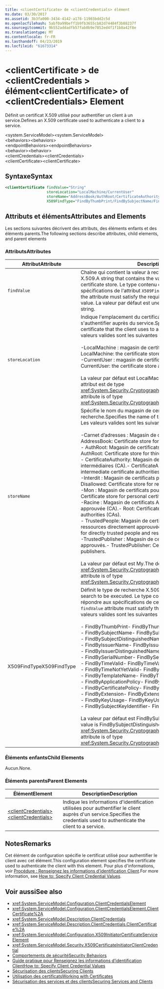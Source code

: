```yaml
---
title: <clientCertificate> de <clientCredentials> élément
ms.date: 03/30/2017
ms.assetid: 3b3fa000-3434-4142-a178-11903bdd2c5d
ms.openlocfilehash: 5abf0a99beff1b9fb3655cb82d74484f3b88237f
ms.sourcegitcommit: 9b552addadfb57fab0b9e7852ed4f1f1b8a42f8e
ms.translationtype: MT
ms.contentlocale: fr-FR
ms.lasthandoff: 04/23/2019
ms.locfileid: "61673314"
---
```

# <a name="clientcertificate-of-clientcredentials-element"></a><span data-ttu-id="c526a-102">\<clientCertificate > de \<clientCredentials > élément</span><span class="sxs-lookup"><span data-stu-id="c526a-102">\<clientCertificate> of \<clientCredentials> Element</span></span>
<span data-ttu-id="c526a-103">Définit un certificat X.509 utilisé pour authentifier un client à un service.</span><span class="sxs-lookup"><span data-stu-id="c526a-103">Defines an X.509 certificate used to authenticate a client to a service.</span></span>  
  
 <span data-ttu-id="c526a-104">\<system.ServiceModel></span><span class="sxs-lookup"><span data-stu-id="c526a-104">\<system.ServiceModel></span></span>  
<span data-ttu-id="c526a-105">\<behaviors></span><span class="sxs-lookup"><span data-stu-id="c526a-105">\<behaviors></span></span>  
<span data-ttu-id="c526a-106">\<endpointBehaviors></span><span class="sxs-lookup"><span data-stu-id="c526a-106">\<endpointBehaviors></span></span>  
<span data-ttu-id="c526a-107">\<behavior></span><span class="sxs-lookup"><span data-stu-id="c526a-107">\<behavior></span></span>  
<span data-ttu-id="c526a-108">\<clientCredentials></span><span class="sxs-lookup"><span data-stu-id="c526a-108">\<clientCredentials></span></span>  
<span data-ttu-id="c526a-109">\<clientCertificate></span><span class="sxs-lookup"><span data-stu-id="c526a-109">\<clientCertificate></span></span>  
  
## <a name="syntax"></a><span data-ttu-id="c526a-110">Syntaxe</span><span class="sxs-lookup"><span data-stu-id="c526a-110">Syntax</span></span>  
  
```xml  
<clientCertificate findValue="String"
                   storeLocation="LocalMachine/CurrentUser"
                   storeName="AddressBook/AuthRoot/CertificateAuthority/Disallowed/My/Root/TrustedPeople/TrustedPublisher"
                   X509FindType="FindByThumbPrint/FindBySubjectName/FindBySubjectDistinguishedName/FindByIssuerName/FindByIssuerDistinguishedName/FindBySerialNumber/FindByTimeValid/FindByTimeNotYetValid/FindByTemplateName/FindByApplicationPolicy/FindByCertificatePolicy/FindByExtension/FindByKeyUsage/FindBySubjectKeyIdentifier" />
```  
  
## <a name="attributes-and-elements"></a><span data-ttu-id="c526a-111">Attributs et éléments</span><span class="sxs-lookup"><span data-stu-id="c526a-111">Attributes and Elements</span></span>  
 <span data-ttu-id="c526a-112">Les sections suivantes décrivent des attributs, des éléments enfants et des éléments parents.</span><span class="sxs-lookup"><span data-stu-id="c526a-112">The following sections describe attributes, child elements, and parent elements</span></span>  
  
### <a name="attributes"></a><span data-ttu-id="c526a-113">Attributs</span><span class="sxs-lookup"><span data-stu-id="c526a-113">Attributes</span></span>  
  
|<span data-ttu-id="c526a-114">Attribut</span><span class="sxs-lookup"><span data-stu-id="c526a-114">Attribute</span></span>|<span data-ttu-id="c526a-115">Description</span><span class="sxs-lookup"><span data-stu-id="c526a-115">Description</span></span>|  
|---------------|-----------------|  
|`findValue`|<span data-ttu-id="c526a-116">Chaîne qui contient la valeur à rechercher dans le magasin de certificats X.509.</span><span class="sxs-lookup"><span data-stu-id="c526a-116">A string that contains the value to search for in the X.509 certificate store.</span></span> <span data-ttu-id="c526a-117">Le type contenu dans cet attribut doit répondre aux spécifications de l'attribut `X509FindType` spécifié.</span><span class="sxs-lookup"><span data-stu-id="c526a-117">The type contained in the attribute must satisfy the requirements of the `X509FindType` attribute value.</span></span> <span data-ttu-id="c526a-118">La valeur par défaut est une chaîne vide.</span><span class="sxs-lookup"><span data-stu-id="c526a-118">The default is an empty string.</span></span>|  
|`storeLocation`|<span data-ttu-id="c526a-119">Indique l'emplacement du certificat X.509 utilisé par le client pour s'authentifier auprès du service.</span><span class="sxs-lookup"><span data-stu-id="c526a-119">Specifies the location of the X.509 certificate that the client uses to authenticate itself to the service.</span></span> <span data-ttu-id="c526a-120">Les valeurs valides sont les suivantes :</span><span class="sxs-lookup"><span data-stu-id="c526a-120">Valid values include the following:</span></span><br /><br /> <span data-ttu-id="c526a-121">-LocalMachine : magasin de certificats assigné à l’ordinateur local.</span><span class="sxs-lookup"><span data-stu-id="c526a-121">-   LocalMachine: the certificate store assigned to the local machine.</span></span><br /><span data-ttu-id="c526a-122">-CurrentUser : magasin de certificats assigné à l’utilisateur actuel.</span><span class="sxs-lookup"><span data-stu-id="c526a-122">-   CurrentUser: the certificate store assigned to the current user.</span></span><br /><br /> <span data-ttu-id="c526a-123">La valeur par défaut est LocalMachine.</span><span class="sxs-lookup"><span data-stu-id="c526a-123">The default is LocalMachine.</span></span> <span data-ttu-id="c526a-124">Cet attribut est de type <xref:System.Security.Cryptography.X509Certificates.StoreLocation>.</span><span class="sxs-lookup"><span data-stu-id="c526a-124">This attribute is of type <xref:System.Security.Cryptography.X509Certificates.StoreLocation>.</span></span>|  
|`storeName`|<span data-ttu-id="c526a-125">Spécifie le nom du magasin de certificats X.509 dans lequel effectuer la recherche.</span><span class="sxs-lookup"><span data-stu-id="c526a-125">Specifies the name of the X.509 certificate store to search.</span></span> <span data-ttu-id="c526a-126">Les valeurs valides sont les suivantes :</span><span class="sxs-lookup"><span data-stu-id="c526a-126">Valid values include the following:</span></span><br /><br /> <span data-ttu-id="c526a-127">-Carnet d’adresses : Magasin de certificats pour d’autres utilisateurs.</span><span class="sxs-lookup"><span data-stu-id="c526a-127">-   AddressBook: Certificate store for other users.</span></span><br /><span data-ttu-id="c526a-128">-   AuthRoot: Magasin de certificats Autorités de certification (CA).</span><span class="sxs-lookup"><span data-stu-id="c526a-128">-   AuthRoot: Certificate store for third-party certificate authorities (CAs).</span></span><br /><span data-ttu-id="c526a-129">-   CertificateAuthority: Magasin de certificats Autorités de certification intermédiaires (CA).</span><span class="sxs-lookup"><span data-stu-id="c526a-129">-   CertificateAuthority: Certificate store for intermediate certificate authorities (CAs).</span></span><br /><span data-ttu-id="c526a-130">-Interdit : Magasin de certificats pour les certificats révoqués.</span><span class="sxs-lookup"><span data-stu-id="c526a-130">-   Disallowed: Certificate store for revoked certificates.</span></span><br /><span data-ttu-id="c526a-131">-Mon : Magasin de certificats pour les certificats personnels.</span><span class="sxs-lookup"><span data-stu-id="c526a-131">-   My: Certificate store for personal certificates.</span></span><br /><span data-ttu-id="c526a-132">-Racine : Magasin de certificats Autorités de certification racine approuvée (CA).</span><span class="sxs-lookup"><span data-stu-id="c526a-132">-   Root: Certificate store for trusted root certificate authorities (CAs).</span></span><br /><span data-ttu-id="c526a-133">-   TrustedPeople: Magasin de certificats pour les personnes et ressources directement approuvées.</span><span class="sxs-lookup"><span data-stu-id="c526a-133">-   TrustedPeople: Certificate store for directly trusted people and resources.</span></span><br /><span data-ttu-id="c526a-134">-TrustedPublisher : Magasin de certificats pour les éditeurs directement approuvés.</span><span class="sxs-lookup"><span data-stu-id="c526a-134">-   TrustedPublisher: Certificate store for directly trusted publishers.</span></span><br /><br /> <span data-ttu-id="c526a-135">La valeur par défaut est My.</span><span class="sxs-lookup"><span data-stu-id="c526a-135">The default is My.</span></span> <span data-ttu-id="c526a-136">Cet attribut est de type <xref:System.Security.Cryptography.X509Certificates.StoreName>.</span><span class="sxs-lookup"><span data-stu-id="c526a-136">This attribute is of type <xref:System.Security.Cryptography.X509Certificates.StoreName>.</span></span>|  
|<span data-ttu-id="c526a-137">X509FindType</span><span class="sxs-lookup"><span data-stu-id="c526a-137">X509FindType</span></span>|<span data-ttu-id="c526a-138">Définit le type de recherche X.509 à exécuter.</span><span class="sxs-lookup"><span data-stu-id="c526a-138">Defines the type of X.509 search to be executed.</span></span> <span data-ttu-id="c526a-139">Le type contenu dans l'attribut `findValue` doit répondre aux spécifications de cet attribut.</span><span class="sxs-lookup"><span data-stu-id="c526a-139">The type contained in the `findValue` attribute must satisfy the requirements of this attribute.</span></span> <span data-ttu-id="c526a-140">Les valeurs valides sont les suivantes :</span><span class="sxs-lookup"><span data-stu-id="c526a-140">Valid values include the following:</span></span><br /><br /> <span data-ttu-id="c526a-141">-   FindByThumbPrint</span><span class="sxs-lookup"><span data-stu-id="c526a-141">-   FindByThumbPrint</span></span><br /><span data-ttu-id="c526a-142">-   FindBySubjectName</span><span class="sxs-lookup"><span data-stu-id="c526a-142">-   FindBySubjectName</span></span><br /><span data-ttu-id="c526a-143">-   FindBySubjectDistinguishedName</span><span class="sxs-lookup"><span data-stu-id="c526a-143">-   FindBySubjectDistinguishedName</span></span><br /><span data-ttu-id="c526a-144">-   FindByIssuerName</span><span class="sxs-lookup"><span data-stu-id="c526a-144">-   FindByIssuerName</span></span><br /><span data-ttu-id="c526a-145">-   FindByIssuerDistinguishedName</span><span class="sxs-lookup"><span data-stu-id="c526a-145">-   FindByIssuerDistinguishedName</span></span><br /><span data-ttu-id="c526a-146">-   FindBySerialNumber</span><span class="sxs-lookup"><span data-stu-id="c526a-146">-   FindBySerialNumber</span></span><br /><span data-ttu-id="c526a-147">-   FindByTimeValid</span><span class="sxs-lookup"><span data-stu-id="c526a-147">-   FindByTimeValid</span></span><br /><span data-ttu-id="c526a-148">-   FindByTimeNotYetValid</span><span class="sxs-lookup"><span data-stu-id="c526a-148">-   FindByTimeNotYetValid</span></span><br /><span data-ttu-id="c526a-149">-   FindByTemplateName</span><span class="sxs-lookup"><span data-stu-id="c526a-149">-   FindByTemplateName</span></span><br /><span data-ttu-id="c526a-150">-   FindByApplicationPolicy</span><span class="sxs-lookup"><span data-stu-id="c526a-150">-   FindByApplicationPolicy</span></span><br /><span data-ttu-id="c526a-151">-   FindByCertificatePolicy</span><span class="sxs-lookup"><span data-stu-id="c526a-151">-   FindByCertificatePolicy</span></span><br /><span data-ttu-id="c526a-152">-   FindByExtension</span><span class="sxs-lookup"><span data-stu-id="c526a-152">-   FindByExtension</span></span><br /><span data-ttu-id="c526a-153">-   FindByKeyUsage</span><span class="sxs-lookup"><span data-stu-id="c526a-153">-   FindByKeyUsage</span></span><br /><span data-ttu-id="c526a-154">-   FindBySubjectKeyIdentifier</span><span class="sxs-lookup"><span data-stu-id="c526a-154">-   FindBySubjectKeyIdentifier</span></span><br /><br /> <span data-ttu-id="c526a-155">La valeur par défaut est FindBySubjectDistinguishedName.</span><span class="sxs-lookup"><span data-stu-id="c526a-155">The default value is FindBySubjectDistinguishedName.</span></span> <span data-ttu-id="c526a-156">Cet attribut est de type <xref:System.Security.Cryptography.X509Certificates.X509FindType>.</span><span class="sxs-lookup"><span data-stu-id="c526a-156">This attribute is of type <xref:System.Security.Cryptography.X509Certificates.X509FindType>.</span></span>|  
  
### <a name="child-elements"></a><span data-ttu-id="c526a-157">Éléments enfants</span><span class="sxs-lookup"><span data-stu-id="c526a-157">Child Elements</span></span>  
 <span data-ttu-id="c526a-158">Aucun.</span><span class="sxs-lookup"><span data-stu-id="c526a-158">None.</span></span>  
  
### <a name="parent-elements"></a><span data-ttu-id="c526a-159">Éléments parents</span><span class="sxs-lookup"><span data-stu-id="c526a-159">Parent Elements</span></span>  
  
|<span data-ttu-id="c526a-160">Élément</span><span class="sxs-lookup"><span data-stu-id="c526a-160">Element</span></span>|<span data-ttu-id="c526a-161">Description</span><span class="sxs-lookup"><span data-stu-id="c526a-161">Description</span></span>|  
|-------------|-----------------|  
|[<span data-ttu-id="c526a-162">\<clientCredentials></span><span class="sxs-lookup"><span data-stu-id="c526a-162">\<clientCredentials></span></span>](../../../../../docs/framework/configure-apps/file-schema/wcf/clientcredentials.md)|<span data-ttu-id="c526a-163">Indique les informations d'identification utilisées pour authentifier le client auprès d'un service.</span><span class="sxs-lookup"><span data-stu-id="c526a-163">Specifies the credentials used to authenticate the client to a service.</span></span>|  
  
## <a name="remarks"></a><span data-ttu-id="c526a-164">Notes</span><span class="sxs-lookup"><span data-stu-id="c526a-164">Remarks</span></span>  
 <span data-ttu-id="c526a-165">Cet élément de configuration spécifie le certificat utilisé pour authentifier le client avec cet élément.</span><span class="sxs-lookup"><span data-stu-id="c526a-165">This configuration element specifies the certificate used to authenticate the client with this element.</span></span> <span data-ttu-id="c526a-166">Pour plus d'informations, voir [Procédure : Renseignez les informations d’identification Client](../../../../../docs/framework/wcf/how-to-specify-client-credential-values.md).</span><span class="sxs-lookup"><span data-stu-id="c526a-166">For more information, see [How to: Specify Client Credential Values](../../../../../docs/framework/wcf/how-to-specify-client-credential-values.md).</span></span>  
  
## <a name="see-also"></a><span data-ttu-id="c526a-167">Voir aussi</span><span class="sxs-lookup"><span data-stu-id="c526a-167">See also</span></span>

- <xref:System.ServiceModel.Configuration.ClientCredentialsElement>
- <xref:System.ServiceModel.Configuration.ClientCredentialsElement.ClientCertificate%2A>
- <xref:System.ServiceModel.Description.ClientCredentials>
- <xref:System.ServiceModel.Description.ClientCredentials.ClientCertificate%2A>
- <xref:System.ServiceModel.Configuration.X509InitiatorCertificateServiceElement>
- <xref:System.ServiceModel.Security.X509CertificateInitiatorClientCredential>
- [<span data-ttu-id="c526a-168">Comportements de sécurité</span><span class="sxs-lookup"><span data-stu-id="c526a-168">Security Behaviors</span></span>](../../../../../docs/framework/wcf/feature-details/security-behaviors-in-wcf.md)
- [<span data-ttu-id="c526a-169">Guide pratique pour Renseignez les informations d’identification Client</span><span class="sxs-lookup"><span data-stu-id="c526a-169">How to: Specify Client Credential Values</span></span>](../../../../../docs/framework/wcf/how-to-specify-client-credential-values.md)
- [<span data-ttu-id="c526a-170">Sécurisation des clients</span><span class="sxs-lookup"><span data-stu-id="c526a-170">Securing Clients</span></span>](../../../../../docs/framework/wcf/securing-clients.md)
- [<span data-ttu-id="c526a-171">Utilisation des certificats</span><span class="sxs-lookup"><span data-stu-id="c526a-171">Working with Certificates</span></span>](../../../../../docs/framework/wcf/feature-details/working-with-certificates.md)
- [<span data-ttu-id="c526a-172">Sécurisation des services et des clients</span><span class="sxs-lookup"><span data-stu-id="c526a-172">Securing Services and Clients</span></span>](../../../../../docs/framework/wcf/feature-details/securing-services-and-clients.md)
